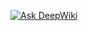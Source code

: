 [![Ask DeepWiki](https://deepwiki.com/badge.svg)](https://deepwiki.com/Sipios-eng/ProjectoFerremax)
